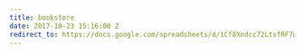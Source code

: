 ```yaml
---
title: bookstore
date: 2017-10-23 15:16:00 Z
redirect_to: https://docs.google.com/spreadsheets/d/1Cf8Xndcc72LtsfRF7wxFSWmPdQ8U5HDVZ8FbPSSo3rw/edit?usp=sharing
---
```


